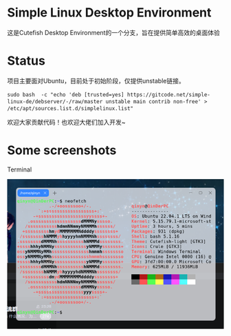 # Simple Linux Desktop Environment

这是Cutefish Desktop Environment的一个分支，旨在提供简单高效的桌面体验

# Status

项目主要面对Ubuntu，目前处于初始阶段，仅提供unstable链接。

```shell
sudo bash  -c "echo 'deb [trusted=yes] https://gitcode.net/simple-linux-de/debserver/-/raw/master unstable main contrib non-free' > /etc/apt/sources.list.d/simplelinux.list"
```

欢迎大家贡献代码！也欢迎大佬们加入开发~

# Some screenshots

Terminal

![Terminal](imgs/terminal.png)
